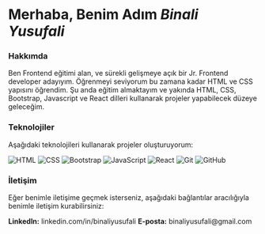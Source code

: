 <!--
### Hi there 👋


**Binaliyusufali/Binaliyusufali** is a ✨ _special_ ✨ repository because its `README.md` (this file) appears on your GitHub profile.

Here are some ideas to get you started:

- 🔭 I’m currently working on ...
- 🌱 I’m currently learning ...
- 👯 I’m looking to collaborate on ...
- 🤔 I’m looking for help with ...
- 💬 Ask me about ...
- 📫 How to reach me: ...
- 😄 Pronouns: ...
- ⚡ Fun fact: ...
-->
<h1> Merhaba, Benim Adım <i>Binali Yusufali </i> </h1>

<h3> Hakkımda </h3>
<p>Ben Frontend eğitimi alan, ve sürekli gelişmeye açık bir Jr. Frontend developer adayıyım. Öğrenmeyi seviyorum bu zamana kadar  HTML ve CSS yapısını öğrendim. Şu anda eğitim almaktayım ve yakında HTML, CSS, Bootstrap, Javascript ve React dilleri kullanarak projeler yapabilecek düzeye geleceğim.</p>
<!--
Proje Örnekleri
Proje 1: [Proje açıklaması buraya yazılabilir.]
Proje 2: [Proje açıklaması buraya yazılabilir.]
Proje 3: [Proje açıklaması buraya yazılabilir.]
-->
<h3>Teknolojiler</h3>
<p>Aşağıdaki teknolojileri kullanarak projeler oluşturuyorum:</p>

 
<img src="https://img.shields.io/badge/-HTML-E34F26?style=flat-square&logo=html5&logoColor=white" alt="HTML">

<img src="https://img.shields.io/badge/-CSS-1572B6?style=flat-square&logo=css3&logoColor=white" alt="CSS">

<img src="https://img.shields.io/badge/-Bootstrap-563D7C?style=flat-square&logo=bootstrap&logoColor=white" alt="Bootstrap">

<img src="https://img.shields.io/badge/-JavaScript-F7DF1E?style=flat-square&logo=javascript&logoColor=black" alt="JavaScript">

<img src="https://img.shields.io/badge/-React-61DAFB?style=flat-square&logo=react&logoColor=black" alt="React">

<img src="https://img.shields.io/badge/-Git-F05032?style=flat-square&logo=git&logoColor=white" alt="Git">

<img src="https://img.shields.io/badge/-GitHub-181717?style=flat-square&logo=github&logoColor=white" alt="GitHub">

<h3>İletişim</h3>
<p>Eğer benimle iletişime geçmek isterseniz, aşağıdaki bağlantılar aracılığıyla benimle iletişim kurabilirsiniz:</p>

<p>
  <b>LinkedIn:</b> linkedin.com/in/binaliyusufali
  <b>E-posta:</b> binaliyusufali@gmail.com
</p>
